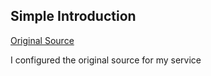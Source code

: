 
## Simple Introduction

[Original Source](https://github.com/bluedenim/log4j-s3-search)

I configured the original source for my service

